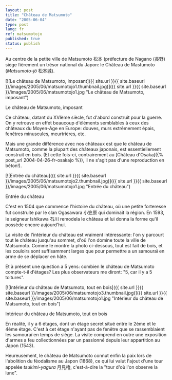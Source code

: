 ```yaml
---
layout: post
title: "Château de Matsumoto"
date: "2005-06-04"
type: post
lang: fr
ref: matsumotojo
published: true
status: publish
---
```




Au centre de la petite ville de Matsumoto 松本 (préfecture de Nagano (長野) siège fièrement un trésor national du Japon: le Château de Mastumoto (_Matsumoto-jô_ 松本城).

 

[![Le château de Matsumoto, imposant]({{ site.url }}{{ site.baseurl }}/images/2005/06/matsumotojo1.thumbnail.jpg)]({{ site.url }}{{ site.baseurl }}/images/2005/06/matsumotojo1.jpg "Le château de Matsumoto, imposant")

Le château de Matsumoto, imposant

Ce château, datant du XVIème siècle, fut d'abord construit pour la guerre. On y retrouve en effet beaucoup d'éléments semblables à ceux des châteaux du Moyen-Age en Europe: douves, murs extrêmement épais, fenêtres minuscules, meurtrières, etc.

Mais une grande différence avec nos châteaux est que le château de Matsumoto, comme la plupart des châteaux japonais, est essentiellement construit en bois. (Et cette fois-ci, contrairement au [Château d'Osaka]({% post_url 2004-04-26-fr-osakajo %}), il ne s'agit pas d'une reproduction en béton!).

[![Entrée du château]({{ site.url }}{{ site.baseurl }}/images/2005/06/matsumotojo2.thumbnail.jpg)]({{ site.url }}{{ site.baseurl }}/images/2005/06/matsumotojo1.jpg "Entrée du château")

Entrée du château

C'est en 1504 que commence l'histoire du château, où une petite forteresse fut construite par le clan Ogasawara 小笠原 qui dominait la région. En 1593, le seigneur Ishikawa 石川 remodela le château et lui donna la forme qu'il possède encore aujourd'hui.

La visite de l'intérieur du château est vraiment intéressante: l'on y parcourt tout le château jusqu'au sommet, d'oû l'on domine toute la ville de Matsumoto. Comme le montre la photo ci-dessous, tout est fait de bois, et les couloirs sont suffisamment larges que pour permettre a un samouraï en arme de se déplacer en hâte.

Et à présent une question a 5 yens: combien le château de Matsumoto compte-t-il d'étages? Les plus observateurs me diront: "5, car il y a 5 toitures".

[![Intérieur du château de Matsumoto, tout en bois]({{ site.url }}{{ site.baseurl }}/images/2005/06/matsumotojo3.thumbnail.jpg)]({{ site.url }}{{ site.baseurl }}/images/2005/06/matsumotojo1.jpg "Intérieur du château de Matsumoto, tout en bois")

Intérieur du château de Matsumoto, tout en bois

En réalité, il y a 6 étages, dont un étage secret situé entre le 2ème et le 4ème étage. C'est à cet étage n'ayant pas de fenêtre que se rassemblaient les samouraï en temps de siège. La visite comprend en outre une exposition d'armes a feu collectionnées par un passionné depuis leur appartition au Japon (1543).

Heureusement, le château de Matsumoto connut enfin la paix lors de l'abolition du féodalisme au Japon (1868), ce qui lui valut l'ajout d'une tour appelée _tsukimi-yagura_ 月見櫓, c'est-à-dire la "tour d'où l'on observe la lune".


